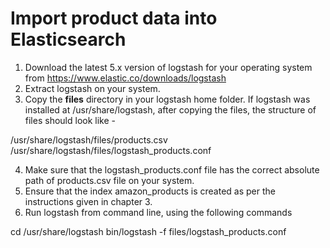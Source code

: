 # Import product data into Elasticsearch

1. Download the latest 5.x version of logstash for your operating system from https://www.elastic.co/downloads/logstash
2. Extract logstash on your system.
3. Copy the <b>files</b> directory in your logstash home folder. If logstash was installed at /usr/share/logstash, after copying the files, the structure of files should look like -

/usr/share/logstash/files/products.csv
/usr/share/logstash/files/logstash_products.conf

4. Make sure that the logstash_products.conf file has the correct absolute path of products.csv file on your system.
5. Ensure that the index amazon_products is created as per the instructions given in chapter 3.
6. Run logstash from command line, using the following commands

cd /usr/share/logstash
bin/logstash -f files/logstash_products.conf


